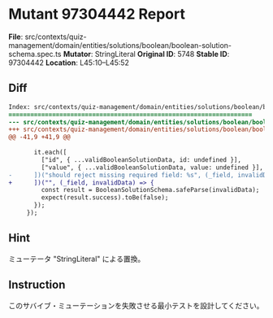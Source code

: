 # Mutant 97304442 Report

**File**: src/contexts/quiz-management/domain/entities/solutions/boolean/boolean-solution-schema.spec.ts
**Mutator**: StringLiteral
**Original ID**: 5748
**Stable ID**: 97304442
**Location**: L45:10–L45:52

## Diff

```diff
Index: src/contexts/quiz-management/domain/entities/solutions/boolean/boolean-solution-schema.spec.ts
===================================================================
--- src/contexts/quiz-management/domain/entities/solutions/boolean/boolean-solution-schema.spec.ts	original
+++ src/contexts/quiz-management/domain/entities/solutions/boolean/boolean-solution-schema.spec.ts	mutated #5748
@@ -41,9 +41,9 @@
 
       it.each([
         ["id", { ...validBooleanSolutionData, id: undefined }],
         ["value", { ...validBooleanSolutionData, value: undefined }],
-      ])("should reject missing required field: %s", (_field, invalidData) => {
+      ])("", (_field, invalidData) => {
         const result = BooleanSolutionSchema.safeParse(invalidData);
         expect(result.success).toBe(false);
       });
     });
```

## Hint

ミューテータ "StringLiteral" による置換。

## Instruction

このサバイブ・ミューテーションを失敗させる最小テストを設計してください。
